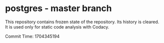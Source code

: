 # postgres - master branch

This repository contains frozen state of the repository.
Its history is cleared. It is used only for static code
analysis with Codacy.

Commit Time: 1704345194